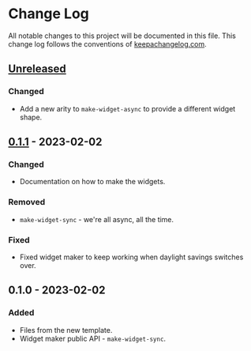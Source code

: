 # Change Log
All notable changes to this project will be documented in this file. This change log follows the conventions of [keepachangelog.com](http://keepachangelog.com/).

## [Unreleased]
### Changed
- Add a new arity to `make-widget-async` to provide a different widget shape.

## [0.1.1] - 2023-02-02
### Changed
- Documentation on how to make the widgets.

### Removed
- `make-widget-sync` - we're all async, all the time.

### Fixed
- Fixed widget maker to keep working when daylight savings switches over.

## 0.1.0 - 2023-02-02
### Added
- Files from the new template.
- Widget maker public API - `make-widget-sync`.

[Unreleased]: https://sourcehost.site/your-name/cheetah.logback.layout/compare/0.1.1...HEAD
[0.1.1]: https://sourcehost.site/your-name/cheetah.logback.layout/compare/0.1.0...0.1.1

